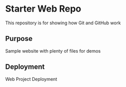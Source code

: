 # Starter Web Repo

This repository is for showing how Git and GitHub work

## Purpose

Sample website with plenty of files for demos

## Deployment

Web Project Deployment
